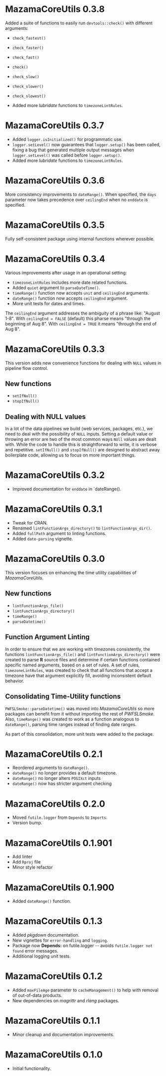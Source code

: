 # MazamaCoreUtils 0.3.8

Added a suite of functions to easily run `devtools::check()` with different
arguments:
* `check_fastest()`
* `check_faster()`
* `check_fast()`
* `check()`
* `check_slow()`
* `check_slower()`
* `check_slowest()`

* Added more *lubridate* functions to `timezoneLintRules`.

# MazamaCoreUtils 0.3.7

* Added `logger.isInitialized()` for programmatic use.
* `logger.setLevel()` now guarantees that `logger.setup()` has been called,
fixing a bug that generated multiple output messages when `logger.setLevel()`
was called before `logger.setup()`.
* Added more *lubridate* functions to `timezoneLintRules`.

# MazamaCoreUtils 0.3.6

More consistency improvements to `dateRange()`. When specified, the `days` 
parameter now takes precedence over `ceilingEnd` when no `enddate` is specified.

# MazamaCoreUtils 0.3.5

Fully self-consistent package using internal functions wherever possible.

# MazamaCoreUtils 0.3.4

Various improvements after usage in an operational setting:

* `timezoneLintRules` includes more date related functions.
* Added `quiet` argument to `parseDateTime()`.
* `timeRange()` function now accepts `unit` and `ceilingEnd` arguments.
* `dateRange()` function now accepts `ceilingEnd` argument.
* More unit tests for dates and times.

The `ceilingEnd` argument addresses the ambiguity of a phrase like:
"August 1-8". With `ceilingEnd = FALSE` (default) this pharse means "through the
beginning of Aug 8". With `ceilingEnd = TRUE` it means "through the end of Aug 8".

# MazamaCoreUtils 0.3.3

This version adds new convenience functions for dealing with `NULL` values
in pipeline flow control.

## New functions

 * `setIfNull()`
 * `stopIfNull()`

## Dealing with NULL values

In a lot of the data pipelines we build (web services, packages, etc.), we need
to deal with the possibility of `NULL` inputs. Setting a default value or
throwing an error are two of the most common ways `NUll` values are dealt with.
While the code to handle this is straightforward to write, it is verbose and
repetitive. `setIfNull()` and `stopIfNull()` are designed to abstract away
boilerplate code, allowing us to focus on more important things.

# MazamaCoreUtils 0.3.2

* Improved documentation for `enddate` in `dateRange().

# MazamaCoreUtils 0.3.1

* Tweak for CRAN.
* Renamed `lintFunctionArgs_directory()` to `lintFunctionArgs_dir()`.
* Added `fullPath` argument to linting functions.
* Added `date-parsing` vignette.

# MazamaCoreUtils 0.3.0

This version focuses on enhancing the time utility capabilities of
_MazamaCoreUtils_.

## New functions

 * `lintFunctionArgs_file()`
 * `lintFunctionArgs_directory()`
 * `timeRange()`
 * `parseDatetime()`

## Function Argument Linting

In order to ensure that we are working with timezones consistently, the
functions `lintFunctionArgs_file()` and `lintFunctionArgs_directory()` were
created to parse **R** source files and determine if certain functions contained
specific named arguments, based on a set of rules. A set of rules,
`timezoneLintRules`, was created to check that all functions that accept a
timezone have that argument explicitly fill, avoiding inconsistent default
behavior.

## Consolidating Time-Utility functions

`PWFSLSmoke::parseDatetime()` was moved into _MazamaCoreUtils_ so more packages
can benefit from it without importing the rest of _PWFSLSmoke_. Also,
`timeRange()` was created to work as a function analogous to `dateRange()`,
parsing time ranges instead of finding date ranges.

As part of this consolidation, more unit tests were added to the package.

# MazamaCoreUtils 0.2.1

 * Reordered arguments to `dateRange()`.
 * `dateRange()` no longer provides a default timezone.
 * `dateRange()` no longer alters `POSIXct` inputs
 * `dateRange()` now has stricter argument checking

# MazamaCoreUtils 0.2.0

 * Moved `futile.logger` from `Depends` to `Imports`.
 * Version bump.

# MazamaCoreUtils 0.1.901

 * Add linter
 * Add `Rproj` file
 * Minor style refactor

# MazamaCoreUtils 0.1.900

 * Added `dateRange()` function.

# MazamaCoreUtils 0.1.3

 * Added _pkgdown_ documentation.
 * New vignettes for `error-handling` and `logging`.
 * Package now **Depends:** on futile.logger -- avoids `futile.logger not found`
 error messages.
 * Additional logging unit tests.

# MazamaCoreUtils 0.1.2

 * Added `maxFileAge` parameter to `cacheManagement()` to help with removal of
 out-of-data products.
 * New dependencies on *magrittr* and *rlang* packages.

# MazamaCoreUtils 0.1.1

 * Minor cleanup and documentation improvements.

# MazamaCoreUtils 0.1.0

 * Initial functionality.
